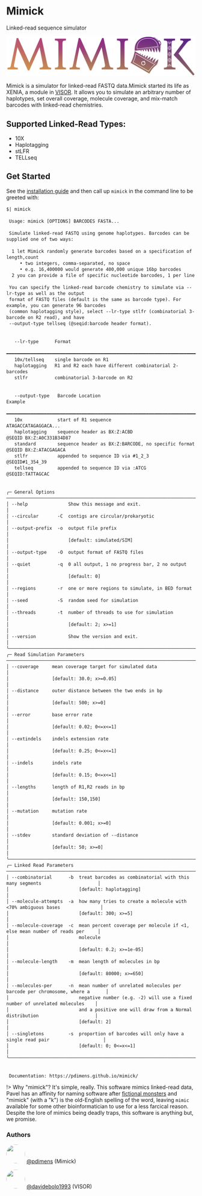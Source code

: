# Mimick
Linked-read sequence simulator

![mimick_logo](_media/mimick_logo.png)

Mimick is a simulator for linked-read FASTQ data.Mimick started its life as XENIA, a module in
[VISOR](https://github.com/davidebolo1993/VISOR).  It allows you to simulate an arbitrary number
of haplotypes, set overall coverage, molecule coverage, and mix-match barcodes with linked-read chemistries.

## Supported Linked-Read Types:
- 10X
- Haplotagging
- stLFR
- TELLseq

## Get Started
See the [installation guide](install.md) and then call up `mimick` in the command line to be greeted with:

```terminal
$| mimick

 Usage: mimick [OPTIONS] BARCODES FASTA...                                                              

 Simulate linked-read FASTQ using genome haplotypes. Barcodes can be supplied one of two ways:          

  1 let Mimick randomly generate barcodes based on a specification of length,count                      
     • two integers, comma-separated, no space                                                          
     • e.g. 16,400000 would generate 400,000 unique 16bp barcodes                                       
  2 you can provide a file of specific nucleotide barcodes, 1 per line                                  

 You can specify the linked-read barcode chemistry to simulate via --lr-type as well as the output      
 format of FASTQ files (default is the same as barcode type). For example, you can generate 96 barcodes 
 (common haplotagging style), select --lr-type stlfr (combinatorial 3-barcode on R2 read), and have     
 --output-type tellseq (@seqid:barcode header format).                                                  


   --lr-type      Format                                                                                
  ━━━━━━━━━━━━━━━━━━━━━━━━━━━━━━━━━━━━━━━━━━━━━━━━━━━━━━━━━━━━━━━━━━━━━━━                               
   10x/tellseq    single barcode on R1                                                                  
   haplotagging   R1 and R2 each have different combinatorial 2-barcodes                                
   stlfr          combinatorial 3-barcode on R2                                                         


   --output-type   Barcode Location                                      Example                        
  ━━━━━━━━━━━━━━━━━━━━━━━━━━━━━━━━━━━━━━━━━━━━━━━━━━━━━━━━━━━━━━━━━━━━━━━━━━━━━━━━━━━━━━━━━━━━━━━━      
   10x             start of R1 sequence                                  ATAGACCATAGAGGACA...           
   haplotagging    sequence header as BX:Z:ACBD                          @SEQID BX:Z:A0C331B34D87       
   standard        sequence header as BX:Z:BARCODE, no specific format   @SEQID BX:Z:ATACGAGACA         
   stlfr           appended to sequence ID via #1_2_3                    @SEQID#1_354_39                
   tellseq         appended to sequence ID via :ATCG                     @SEQID:TATTAGCAC               


╭─ General Options ────────────────────────────────────────────────────────────────────────────────────╮
│ --help               Show this message and exit.                                                     │
│ --circular       -C  contigs are circular/prokaryotic                                                │
│ --output-prefix  -o  output file prefix                                                              │
│                      [default: simulated/SIM]                                                        │
│ --output-type    -O  output format of FASTQ files                                                    │
│ --quiet          -q  0 all output, 1 no progress bar, 2 no output                                    │
│                      [default: 0]                                                                    │
│ --regions        -r  one or more regions to simulate, in BED format                                  │
│ --seed           -S  random seed for simulation                                                      │
│ --threads        -t  number of threads to use for simulation                                         │
│                      [default: 2; x>=1]                                                              │
│ --version            Show the version and exit.                                                      │
╰──────────────────────────────────────────────────────────────────────────────────────────────────────╯
╭─ Read Simulation Parameters ─────────────────────────────────────────────────────────────────────────╮
│ --coverage     mean coverage target for simulated data                                               │
│                [default: 30.0; x>=0.05]                                                              │
│ --distance     outer distance between the two ends in bp                                             │
│                [default: 500; x>=0]                                                                  │
│ --error        base error rate                                                                       │
│                [default: 0.02; 0<=x<=1]                                                              │
│ --extindels    indels extension rate                                                                 │
│                [default: 0.25; 0<=x<=1]                                                              │
│ --indels       indels rate                                                                           │
│                [default: 0.15; 0<=x<=1]                                                              │
│ --lengths      length of R1,R2 reads in bp                                                           │
│                [default: 150,150]                                                                    │
│ --mutation     mutation rate                                                                         │
│                [default: 0.001; x>=0]                                                                │
│ --stdev        standard deviation of --distance                                                      │
│                [default: 50; x>=0]                                                                   │
╰──────────────────────────────────────────────────────────────────────────────────────────────────────╯
╭─ Linked Read Parameters ─────────────────────────────────────────────────────────────────────────────╮
│ --combinatorial      -b  treat barcodes as combinatorial with this many segments                     │
│                          [default: haplotagging]                                                     │
│ --molecule-attempts  -a  how many tries to create a molecule with <70% ambiguous bases               │
│                          [default: 300; x>=5]                                                        │
│ --molecule-coverage  -c  mean percent coverage per molecule if <1, else mean number of reads per     │
│                          molecule                                                                    │
│                          [default: 0.2; x>=1e-05]                                                    │
│ --molecule-length    -m  mean length of molecules in bp                                              │
│                          [default: 80000; x>=650]                                                    │
│ --molecules-per      -n  mean number of unrelated molecules per barcode per chromosome, where a      │
│                          negative number (e.g. -2) will use a fixed number of unrelated molecules    │
│                          and a positive one will draw from a Normal distribution                     │
│                          [default: 2]                                                                │
│ --singletons         -s  proportion of barcodes will only have a single read pair                    │
│                          [default: 0; 0<=x<=1]                                                       │
╰──────────────────────────────────────────────────────────────────────────────────────────────────────╯


 Documentation: https://pdimens.github.io/mimick/
```

!> Why "mimick"? It's simple, really. This software mimics linked-read data, Pavel has an affinity for naming software after [fictional monsters](https://en.wikipedia.org/wiki/Mimic_(Dungeons_%26_Dragons)) and "mimick" (with a "k") is the old-English spelling of the word, leaving `mimic` available for some other bioinformatician to use for a less farcical reason. Despite the lore of mimics being deadly traps, this software is anything but, we promise.

### Authors
<img src="https://avatars.githubusercontent.com/u/19176506?v=4" width="50" height="50" style="border-radius: 50%; object-fit: cover;"/> [@pdimens](https://github.com/pdimens) (Mimick)

<img src="https://avatars.githubusercontent.com/u/39052119?v=4" width="50" height="50" style="border-radius: 50%; object-fit: cover;"/> [@davidebolo1993](https://github.com/davidebolo1993) (VISOR)



